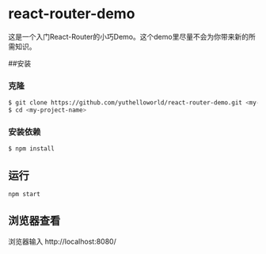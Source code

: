 # react-router-demo

这是一个入门React-Router的小巧Demo。这个demo里尽量不会为你带来新的所需知识。

##安装

### 克隆
```bash
$ git clone https://github.com/yuthelloworld/react-router-demo.git <my-project-name>
$ cd <my-project-name>
```
### 安装依赖

```bash
$ npm install
```
## 运行
```bash
npm start
```
## 浏览器查看
浏览器输入 http://localhost:8080/



